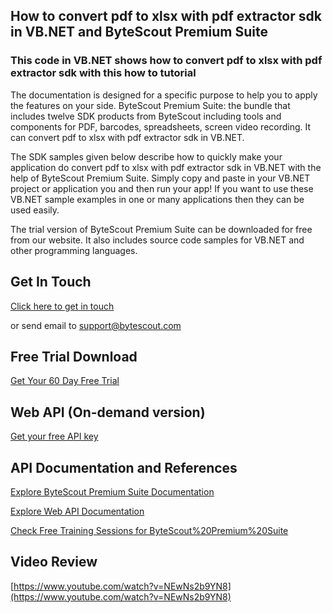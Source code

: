 ## How to convert pdf to xlsx with pdf extractor sdk in VB.NET and ByteScout Premium Suite

### This code in VB.NET shows how to convert pdf to xlsx with pdf extractor sdk with this how to tutorial

The documentation is designed for a specific purpose to help you to apply the features on your side. ByteScout Premium Suite: the bundle that includes twelve SDK products from ByteScout including tools and components for PDF, barcodes, spreadsheets, screen video recording. It can convert pdf to xlsx with pdf extractor sdk in VB.NET.

The SDK samples given below describe how to quickly make your application do convert pdf to xlsx with pdf extractor sdk in VB.NET with the help of ByteScout Premium Suite.  Simply copy and paste in your VB.NET project or application you and then run your app! If you want to use these VB.NET sample examples in one or many applications then they can be used easily.

The trial version of ByteScout Premium Suite can be downloaded for free from our website. It also includes source code samples for VB.NET and other programming languages.

## Get In Touch

[Click here to get in touch](https://bytescout.zendesk.com/hc/en-us/requests/new?subject=ByteScout%20Premium%20Suite%20Question)

or send email to [support@bytescout.com](mailto:support@bytescout.com?subject=ByteScout%20Premium%20Suite%20Question) 

## Free Trial Download

[Get Your 60 Day Free Trial](https://bytescout.com/download/web-installer?utm_source=github-readme)

## Web API (On-demand version)

[Get your free API key](https://pdf.co/documentation/api?utm_source=github-readme)

## API Documentation and References

[Explore ByteScout Premium Suite Documentation](https://bytescout.com/documentation/index.html?utm_source=github-readme)

[Explore Web API Documentation](https://pdf.co/documentation/api?utm_source=github-readme)

[Check Free Training Sessions for ByteScout%20Premium%20Suite](https://academy.bytescout.com/)

## Video Review

[https://www.youtube.com/watch?v=NEwNs2b9YN8](https://www.youtube.com/watch?v=NEwNs2b9YN8)